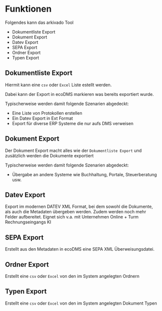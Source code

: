 # Funktionen

Folgendes kann das arkivado Tool

- Dokumentliste Export
- Dokument Export
- Datev Export
- SEPA Export
- Ordner Export
- Typen Export

## Dokumentliste Export
Hiermit kann eine ```csv``` oder ```Excel``` Liste estellt werden. 

Dabei kann der Export in ecoDMS markieren was bereits exportiert wurde. 

Typischerweise werden damit folgende Szenarien abgedeckt:
- Eine Liste von Protokollen erstellen
- Ein Datev Export in Ext Format 
- Export für diverse ERP Systeme die nur aufs DMS verweisen


## Dokument Export
Der Dokument Export macht alles wie der  ```Dokumentliste Export``` und zusätzlich werden die Dokumente exportiert

Typischerweise werden damit folgende Szenarien abgedeckt:
- Übergabe an andere Systeme wie Buchhaltung, Portale, Steuerberatung usw.


## Datev Export
Export im modernen DATEV XML Format, bei dem sowohl die Dokumente, als auch die Metadaten übergeben werden. 
Zudem werden noch mehr Felder aufbereitet. Eignet sich v.a. mit Unternehmen Online  + Turm Rechnungseingangs KI  

## SEPA Export 
Erstellt aus den Metadaten in ecoDMS eine SEPA XML Überweisungsdatei.


## Ordner Export 
Erstellt eine ```csv``` oder ```Excel``` von den im System angelegten Ordnern 


## Typen Export
Erstellt eine ```csv``` oder ```Excel``` von den im System angelegten Dokument Typen

